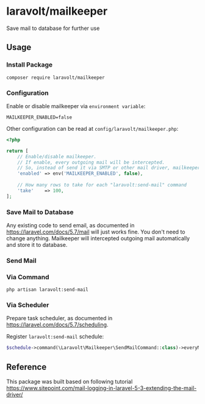 # laravolt/mailkeeper
Save mail to database for further use

## Usage
### Install Package
`composer require laravolt/mailkeeper`

### Configuration
Enable or disable mailkeeper via `environment variable`:
```
MAILKEEPER_ENABLED=false
```

Other configuration can be read at `config/laravolt/mailkeeper.php`:
```php
<?php

return [
    // Enable/disable mailkeeper.
    // If enable, every outgoing mail will be intercepted.
    // So, instead of send it via SMTP or other mail driver, mailkeeper will store it to database for further use.
    'enabled' => env('MAILKEEPER_ENABLED', false),
    
    // How many rows to take for each "laravolt:send-mail" command
    'take'    => 100,
];
```

### Save Mail to Database
Any existing code to send email, as documented in https://laravel.com/docs/5.7/mail will just works fine. 
You don't need to change anything. Mailkeeper will intercepted outgoing mail automatically and store it to database.

### Send Mail
### Via Command
`php artisan laravolt:send-mail`

### Via Scheduler
Prepare task scheduler, as documented in https://laravel.com/docs/5.7/scheduling.

Register `laravolt:send-mail` schedule:
```php
$schedule->command(\Laravolt\Mailkeeper\SendMailCommand::class)->everyMinute();
```
## Reference
This package was built based on following tutorial https://www.sitepoint.com/mail-logging-in-laravel-5-3-extending-the-mail-driver/
